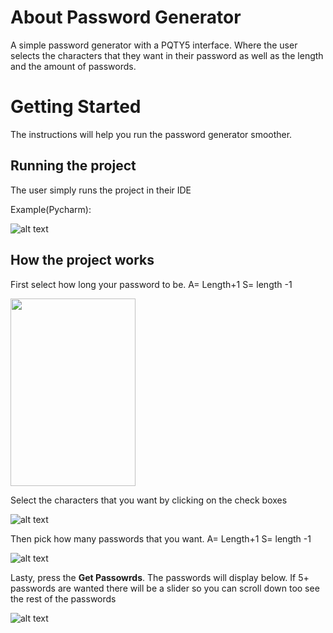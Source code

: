 # About Password Generator
A simple password generator with a PQTY5 interface. Where the user selects the characters that they want in their password as well as the length and the amount of passwords.

# Getting Started
The instructions will help you run the password generator smoother.

## Running the project
The user simply runs the project in their IDE

Example(Pycharm):


![alt text](https://user-images.githubusercontent.com/78819516/114920287-45e43a00-9df7-11eb-9671-b481d86b22c1.JPG)


## How the project works
First select how long your password to be. A= Length+1 S= length -1


<img src="https://user-images.githubusercontent.com/78819516/114921994-25b57a80-9df9-11eb-8764-583c2deb9a23.JPG" width="200" height='300'/>



Select the characters that you want by clicking on the check boxes


![alt text](https://user-images.githubusercontent.com/78819516/114922148-5990a000-9df9-11eb-9d8d-f3cb1650b337.JPG)


Then pick how many passwords that you want. A= Length+1 S= length -1


![alt text](https://user-images.githubusercontent.com/78819516/114922396-98265a80-9df9-11eb-920e-c6b4ccf63c51.JPG)

Lasty, press the **Get Passowrds**. The passwords will display below. If 5+ passwords are wanted there will be a slider so you can scroll down too see the rest of the passwords


![alt text](https://user-images.githubusercontent.com/78819516/114922717-ff440f00-9df9-11eb-93cd-1680174a5be5.JPG)
